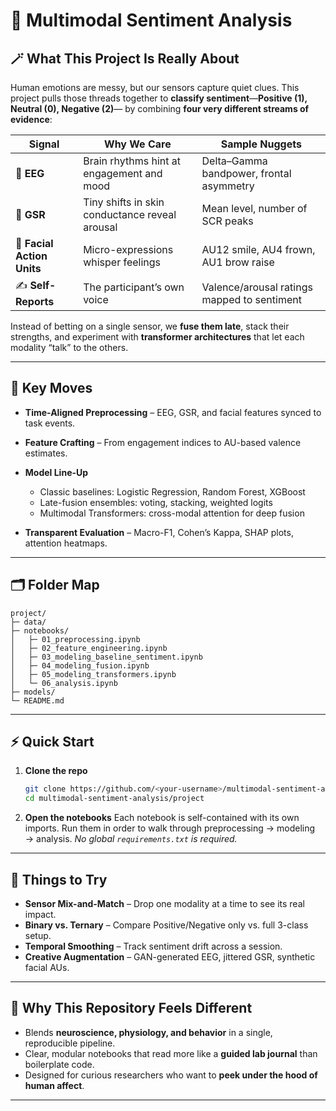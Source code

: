 
# 🌌 Multimodal Sentiment Analysis

## 🪄 What This Project Is Really About

Human emotions are messy, but our sensors capture quiet clues.
This project pulls those threads together to **classify sentiment**—**Positive (1), Neutral (0), Negative (2)**—
by combining **four very different streams of evidence**:

| Signal                     | Why We Care                                    | Sample Nuggets                              |
| -------------------------- | ---------------------------------------------- | ------------------------------------------- |
| 🧠 **EEG**                 | Brain rhythms hint at engagement and mood      | Delta–Gamma bandpower, frontal asymmetry    |
| 🌊 **GSR**                 | Tiny shifts in skin conductance reveal arousal | Mean level, number of SCR peaks             |
| 🙂 **Facial Action Units** | Micro-expressions whisper feelings             | AU12 smile, AU4 frown, AU1 brow raise       |
| ✍️ **Self-Reports**        | The participant’s own voice                    | Valence/arousal ratings mapped to sentiment |

Instead of betting on a single sensor, we **fuse them late**, stack their strengths, and
experiment with **transformer architectures** that let each modality “talk” to the others.

---

## 🔧 Key Moves

* **Time-Aligned Preprocessing** – EEG, GSR, and facial features synced to task events.
* **Feature Crafting** – From engagement indices to AU-based valence estimates.
* **Model Line-Up**

  * Classic baselines: Logistic Regression, Random Forest, XGBoost
  * Late-fusion ensembles: voting, stacking, weighted logits
  * Multimodal Transformers: cross-modal attention for deep fusion
* **Transparent Evaluation** – Macro-F1, Cohen’s Kappa, SHAP plots, attention heatmaps.

---

## 🗂 Folder Map

```
project/
├─ data/                  
├─ notebooks/              
│   ├─ 01_preprocessing.ipynb
│   ├─ 02_feature_engineering.ipynb
│   ├─ 03_modeling_baseline_sentiment.ipynb
│   ├─ 04_modeling_fusion.ipynb
│   ├─ 05_modeling_transformers.ipynb
│   └─ 06_analysis.ipynb
├─ models/                 
└─ README.md
```

---

## ⚡ Quick Start

1. **Clone the repo**

   ```bash
   git clone https://github.com/<your-username>/multimodal-sentiment-analysis.git
   cd multimodal-sentiment-analysis/project
   ```
2. **Open the notebooks**
   Each notebook is self-contained with its own imports.
   Run them in order to walk through preprocessing → modeling → analysis.
   *No global `requirements.txt` is required.*

---

## 🧪 Things to Try

* **Sensor Mix-and-Match** – Drop one modality at a time to see its real impact.
* **Binary vs. Ternary** – Compare Positive/Negative only vs. full 3-class setup.
* **Temporal Smoothing** – Track sentiment drift across a session.
* **Creative Augmentation** – GAN-generated EEG, jittered GSR, synthetic facial AUs.

---

## 🌟 Why This Repository Feels Different

* Blends **neuroscience, physiology, and behavior** in a single, reproducible pipeline.
* Clear, modular notebooks that read more like a **guided lab journal** than boilerplate code.
* Designed for curious researchers who want to **peek under the hood of human affect**.

---

